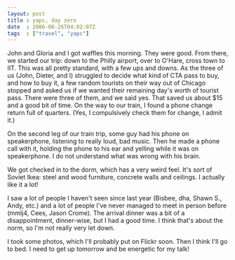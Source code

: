 ```yaml
---
layout: post
title : yapc, day zero
date  : 2006-06-26T04:02:07Z
tags  : ["travel", "yapc"]
---
```

John and Gloria and I got waffles this morning.  They were good.  From there, we started our trip: down to the Philly airport, over to O'Hare, cross town to IIT.  This was all pretty standard, with a few ups and downs.  As the three of us (John, Dieter, and I) struggled to decide what kind of CTA pass to buy, and how to buy it, a few random tourists on their way out of Chicago stopped and asked us if we wanted their remaining day's worth of tourist pass.  There were three of them, and we said yes.  That saved us about $15 and a good bit of time.  On the way to our train, I found a phone change return full of quarters. (Yes, I compulsively check them for change, I admit it.)

On the second leg of our train trip, some guy had his phone on speakerphone, listening to really loud, bad music.  Then he made a phone call with it, holding the phone to his ear and yelling while it was on speakerphone.  I do not understand what was wrong with his brain.

We got checked in to the dorm, which has a very weird feel.  It's sort of Soviet Ikea: steel and wood furniture, concrete walls and ceilings.  I actually like it a lot!

I saw a lot of people I haven't seen since last year (Bisbee, dha, Shawn S., Andy, etc.) and a lot of people I've never managed to meet in person before (mmlj4, Cees, Jason Crome).  The arrival dinner was a bit of a disappointment, dinner-wise, but I had a good time.  I think that's about the norm, so I'm not really very let down.

I took some photos, which I'll probably put on Flickr soon.  Then I think I'll go to bed.  I need to get up tomorrow and be energetic for my talk! 
